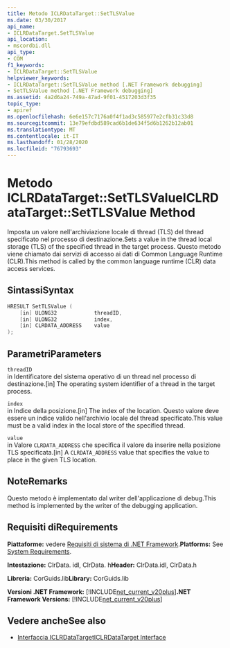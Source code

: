 ```yaml
---
title: Metodo ICLRDataTarget::SetTLSValue
ms.date: 03/30/2017
api_name:
- ICLRDataTarget.SetTLSValue
api_location:
- mscordbi.dll
api_type:
- COM
f1_keywords:
- ICLRDataTarget::SetTLSValue
helpviewer_keywords:
- ICLRDataTarget::SetTLSValue method [.NET Framework debugging]
- SetTLSValue method [.NET Framework debugging]
ms.assetid: 4a2d6a24-749a-47ad-9f01-4517203d3f35
topic_type:
- apiref
ms.openlocfilehash: 6e6e157c7176a0f4f1ad3c585977e2cfb31c33d8
ms.sourcegitcommit: 13e79efdbd589cad6b1de634f5d6b1262b12ab01
ms.translationtype: MT
ms.contentlocale: it-IT
ms.lasthandoff: 01/28/2020
ms.locfileid: "76793693"
---
```

# <a name="iclrdatatargetsettlsvalue-method"></a><span data-ttu-id="3540d-102">Metodo ICLRDataTarget::SetTLSValue</span><span class="sxs-lookup"><span data-stu-id="3540d-102">ICLRDataTarget::SetTLSValue Method</span></span>
<span data-ttu-id="3540d-103">Imposta un valore nell'archiviazione locale di thread (TLS) del thread specificato nel processo di destinazione.</span><span class="sxs-lookup"><span data-stu-id="3540d-103">Sets a value in the thread local storage (TLS) of the specified thread in the target process.</span></span> <span data-ttu-id="3540d-104">Questo metodo viene chiamato dai servizi di accesso ai dati di Common Language Runtime (CLR).</span><span class="sxs-lookup"><span data-stu-id="3540d-104">This method is called by the common language runtime (CLR) data access services.</span></span>  
  
## <a name="syntax"></a><span data-ttu-id="3540d-105">Sintassi</span><span class="sxs-lookup"><span data-stu-id="3540d-105">Syntax</span></span>  
  
```cpp  
HRESULT SetTLSValue (  
    [in] ULONG32            threadID,  
    [in] ULONG32            index,  
    [in] CLRDATA_ADDRESS    value  
);  
```  
  
## <a name="parameters"></a><span data-ttu-id="3540d-106">Parametri</span><span class="sxs-lookup"><span data-stu-id="3540d-106">Parameters</span></span>  
 `threadID`  
 <span data-ttu-id="3540d-107">in Identificatore del sistema operativo di un thread nel processo di destinazione.</span><span class="sxs-lookup"><span data-stu-id="3540d-107">[in] The operating system identifier of a thread in the target process.</span></span>  
  
 `index`  
 <span data-ttu-id="3540d-108">in Indice della posizione.</span><span class="sxs-lookup"><span data-stu-id="3540d-108">[in] The index of the location.</span></span> <span data-ttu-id="3540d-109">Questo valore deve essere un indice valido nell'archivio locale del thread specificato.</span><span class="sxs-lookup"><span data-stu-id="3540d-109">This value must be a valid index in the local store of the specified thread.</span></span>  
  
 `value`  
 <span data-ttu-id="3540d-110">in Valore `CLRDATA_ADDRESS` che specifica il valore da inserire nella posizione TLS specificata.</span><span class="sxs-lookup"><span data-stu-id="3540d-110">[in] A `CLRDATA_ADDRESS` value that specifies the value to place in the given TLS location.</span></span>  
  
## <a name="remarks"></a><span data-ttu-id="3540d-111">Note</span><span class="sxs-lookup"><span data-stu-id="3540d-111">Remarks</span></span>  
 <span data-ttu-id="3540d-112">Questo metodo è implementato dal writer dell'applicazione di debug.</span><span class="sxs-lookup"><span data-stu-id="3540d-112">This method is implemented by the writer of the debugging application.</span></span>  
  
## <a name="requirements"></a><span data-ttu-id="3540d-113">Requisiti di</span><span class="sxs-lookup"><span data-stu-id="3540d-113">Requirements</span></span>  
 <span data-ttu-id="3540d-114">**Piattaforme:** vedere [Requisiti di sistema di .NET Framework](../../../../docs/framework/get-started/system-requirements.md).</span><span class="sxs-lookup"><span data-stu-id="3540d-114">**Platforms:** See [System Requirements](../../../../docs/framework/get-started/system-requirements.md).</span></span>  
  
 <span data-ttu-id="3540d-115">**Intestazione:** ClrData. idl, ClrData. h</span><span class="sxs-lookup"><span data-stu-id="3540d-115">**Header:** ClrData.idl, ClrData.h</span></span>  
  
 <span data-ttu-id="3540d-116">**Libreria:** CorGuids.lib</span><span class="sxs-lookup"><span data-stu-id="3540d-116">**Library:** CorGuids.lib</span></span>  
  
 <span data-ttu-id="3540d-117">**Versioni .NET Framework:** [!INCLUDE[net_current_v20plus](../../../../includes/net-current-v20plus-md.md)]</span><span class="sxs-lookup"><span data-stu-id="3540d-117">**.NET Framework Versions:** [!INCLUDE[net_current_v20plus](../../../../includes/net-current-v20plus-md.md)]</span></span>  
  
## <a name="see-also"></a><span data-ttu-id="3540d-118">Vedere anche</span><span class="sxs-lookup"><span data-stu-id="3540d-118">See also</span></span>

- [<span data-ttu-id="3540d-119">Interfaccia ICLRDataTarget</span><span class="sxs-lookup"><span data-stu-id="3540d-119">ICLRDataTarget Interface</span></span>](iclrdatatarget-interface.md)
